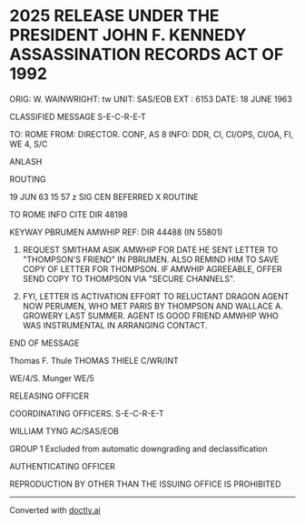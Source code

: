 # 2025 RELEASE UNDER THE PRESIDENT JOHN F. KENNEDY ASSASSINATION RECORDS ACT OF 1992

ORIG: W. WAINWRIGHT: tw
UNIT: SAS/EOB
EXT : 6153
DATE: 18 JUNE 1963

CLASSIFIED MESSAGE
S-E-C-R-E-T

TO: ROME
FROM: DIRECTOR.
CONF, AS 8
INFO: DDR, CI, CI/OPS, CI/OA, FI, WE 4, S/C

ANLASH

ROUTING

19 JUN 63 15 57 z
SIG CEN
BEFERRED
X ROUTINE

TO ROME INFO CITE DIR 48198

KEYWAY PBRUMEN AMWHIP
REF: DIR 44488 (IN 55801)

1. REQUEST SMITHAM ASIK AMWHIP FOR DATE HE SENT LETTER TO
   "THOMPSON'S FRIEND" IN PBRUMEN. ALSO REMIND HIM TO SAVE COPY OF
   LETTER FOR THOMPSON. IF AMWHIP AGREEABLE, OFFER SEND COPY TO
   THOMPSON VIA "SECURE CHANNELS".

2. FYI, LETTER IS ACTIVATION EFFORT TO RELUCTANT DRAGON
   AGENT NOW PERUMEN, WHO MET PARIS BY THOMPSON AND WALLACE A. GROWERY
   LAST SUMMER. AGENT IS GOOD FRIEND AMWHIP WHO WAS INSTRUMENTAL IN
   ARRANGING CONTACT.

END OF MESSAGE

Thomas F. Thule
THOMAS THIELE
C/WR/INT

WE/4/S. Munger
WE/5

RELEASING OFFICER

COORDINATING OFFICERS.
S-E-C-R-E-T

WILLIAM TYNG
AC/SAS/EOB

GROUP 1
Excluded from automatic
downgrading and
declassification

AUTHENTICATING
OFFICER

REPRODUCTION BY OTHER THAN THE ISSUING OFFICE IS PROHIBITED


---
Converted with [doctly.ai](https://doctly.ai)